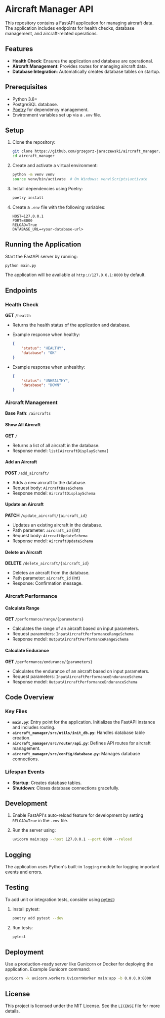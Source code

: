 # Aircraft Manager API

This repository contains a FastAPI application for managing aircraft data. The application includes endpoints for health checks, database management, and aircraft-related operations.

## Features

- **Health Check**: Ensures the application and database are operational.
- **Aircraft Management**: Provides routes for managing aircraft data.
- **Database Integration**: Automatically creates database tables on startup.

## Prerequisites

- Python 3.8+
- PostgreSQL database.
- [Poetry](https://python-poetry.org/) for dependency management.
- Environment variables set up via a `.env` file.

## Setup

1. Clone the repository:

    ```bash
    git clone https://github.com/grzegorz-jaraczewski/aircraft_manager.git
    cd aircraft_manager
    ```

2. Create and activate a virtual environment:

    ```bash
    python -m venv venv
    source venv/bin/activate  # On Windows: venv\Scripts\activate
    ```

3. Install dependencies using Poetry:

    ```bash
    poetry install
    ```

4. Create a `.env` file with the following variables:

    ```env
    HOST=127.0.0.1
    PORT=8000
    RELOAD=True
    DATABASE_URL=<your-database-url>
    ```

## Running the Application

Start the FastAPI server by running:

```bash
python main.py
```

The application will be available at `http://127.0.0.1:8000` by default.

## Endpoints

### Health Check

**GET** `/health`

- Returns the health status of the application and database.
- Example response when healthy:

  ```json
  {
      "status": "HEALTHY",
      "database": "OK"
  }
  ```

- Example response when unhealthy:

  ```json
  {
      "status": "UNHEALTHY",
      "database": "DOWN"
  }
  ```

### Aircraft Management

**Base Path**: `/aircrafts`

#### Show All Aircraft

**GET** `/`

- Returns a list of all aircraft in the database.
- Response model: `list[AircraftDisplaySchema]`

#### Add an Aircraft

**POST** `/add_aircraft/`

- Adds a new aircraft to the database.
- Request body: `AircraftBaseSchema`
- Response model: `AircraftDisplaySchema`

#### Update an Aircraft

**PATCH** `/update_aircraft/{aircraft_id}`

- Updates an existing aircraft in the database.
- Path parameter: `aircraft_id` (int)
- Request body: `AircraftUpdateSchema`
- Response model: `AircraftUpdateSchema`

#### Delete an Aircraft

**DELETE** `/delete_aircraft/{aircraft_id}`

- Deletes an aircraft from the database.
- Path parameter: `aircraft_id` (int)
- Response: Confirmation message.

### Aircraft Performance

#### Calculate Range

**GET** `/performance/range/{parameters}`

- Calculates the range of an aircraft based on input parameters.
- Request parameters: `InputAircraftPerformanceRangeSchema`
- Response model: `OutputAircraftPerformanceRangeSchema`

#### Calculate Endurance

**GET** `/performance/endurance/{parameters}`

- Calculates the endurance of an aircraft based on input parameters.
- Request parameters: `InputAircraftPerformanceEnduranceSchema`
- Response model: `OutputAircraftPerformanceEnduranceSchema`

## Code Overview

### Key Files

- **`main.py`**: Entry point for the application. Initializes the FastAPI instance and includes routing.
- **`aircraft_manager/src/utils/init_db.py`**: Handles database table creation.
- **`aircraft_manager/src/router/api.py`**: Defines API routes for aircraft management.
- **`aircraft_manager/src/config/database.py`**: Manages database connections.

### Lifespan Events

- **Startup**: Creates database tables.
- **Shutdown**: Closes database connections gracefully.

## Development

1. Enable FastAPI's auto-reload feature for development by setting `RELOAD=True` in the `.env` file.
2. Run the server using:

    ```bash
    uvicorn main:app --host 127.0.0.1 --port 8000 --reload
    ```

## Logging

The application uses Python's built-in `logging` module for logging important events and errors.

## Testing

To add unit or integration tests, consider using [pytest](https://pytest.org/):

1. Install pytest:

    ```bash
    poetry add pytest --dev
    ```

2. Run tests:

    ```bash
    pytest
    ```

## Deployment

Use a production-ready server like Gunicorn or Docker for deploying the application. Example Gunicorn command:

```bash
gunicorn -k uvicorn.workers.UvicornWorker main:app -b 0.0.0.0:8000
```

## License

This project is licensed under the MIT License. See the `LICENSE` file for more details.
